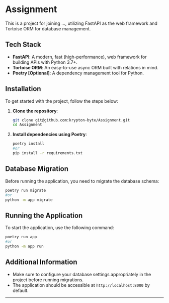 
# Assignment

This is a project for joining ..., utilizing FastAPI as the web framework and Tortoise ORM for database management.

## Tech Stack

- **FastAPI**: A modern, fast (high-performance), web framework for building APIs with Python 3.7+.
- **Tortoise ORM**: An easy-to-use async ORM built with relations in mind.
- **Poetry [Optional]**: A dependency management tool for Python.

## Installation

To get started with the project, follow the steps below:

1. **Clone the repository**:
   ```bash
   git clone git@github.com:krypton-byte/Assignment.git
   cd Assignment
   ```

2. **Install dependencies using Poetry**:
   ```bash
   poetry install
   #or
   pip install -r requirements.txt
   ```

## Database Migration

Before running the application, you need to migrate the database schema:

```bash
poetry run migrate
#or
python -m app migrate
```

## Running the Application

To start the application, use the following command:

```bash
poetry run app
#or
python -m app run
```

## Additional Information

- Make sure to configure your database settings appropriately in the project before running migrations.
- The application should be accessible at `http://localhost:8000` by default.

---
